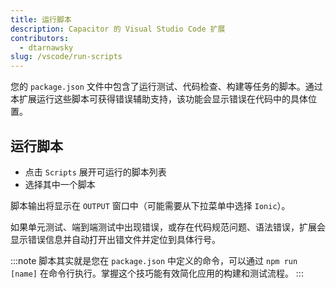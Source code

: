 ```yaml
---
title: 运行脚本
description: Capacitor 的 Visual Studio Code 扩展
contributors:
  - dtarnawsky
slug: /vscode/run-scripts
---
```


您的 `package.json` 文件中包含了运行测试、代码检查、构建等任务的脚本。通过本扩展运行这些脚本可获得错误辅助支持，该功能会显示错误在代码中的具体位置。

## 运行脚本

- 点击 `Scripts` 展开可运行的脚本列表
- 选择其中一个脚本

脚本输出将显示在 `OUTPUT` 窗口中（可能需要从下拉菜单中选择 `Ionic`）。

如果单元测试、端到端测试中出现错误，或存在代码规范问题、语法错误，扩展会显示错误信息并自动打开出错文件并定位到具体行号。

:::note
脚本其实就是您在 `package.json` 中定义的命令，可以通过 `npm run [name]` 在命令行执行。掌握这个技巧能有效简化应用的构建和测试流程。
:::